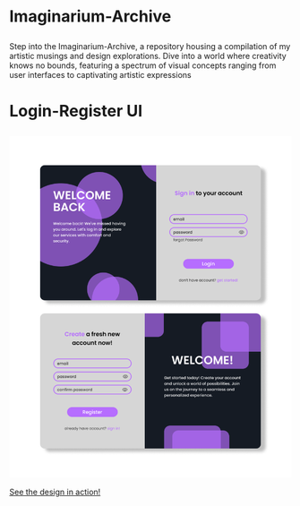 
# <p>Imaginarium-Archive</p>

Step into the Imaginarium-Archive, a repository housing a compilation of my artistic musings and design explorations. Dive into a world where creativity knows no bounds, featuring a spectrum of visual concepts ranging from user interfaces to captivating artistic expressions


# <p>Login-Register UI</p>
<img src="https://github.com/Alarick-Alfikry/Imaginarium-Archive/blob/main/login-register%20ui%20mockup.png" />

[See the design in action!](https://www.figma.com/proto/KIfpIhMbvuVraFTZg7mMwq/Private-Edit?page-id=6%3A4&type=design&node-id=52-27&viewport=-1014%2C393%2C0.78&t=Xi5ysX4kWRFWSjc3-1&scaling=min-zoom)
